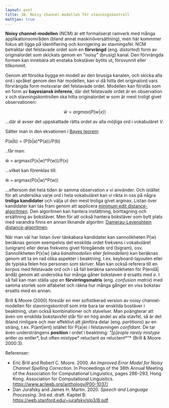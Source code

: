 ```yaml
---
layout: post
title: 38. Noisy channel-modellen för stavningskontroll
mathjax: true
---
```


**Noisy channel-modellen** (NCM) är ett formaliserat ramverk med många applikationsområden (bland annat maskinöversättning), men här kommmer fokus att ligga på identifiering och korrigering av stavningsfel. NCM betraktar det felstavade ordet som en **förvrängd** (eng. *distorted*) form av originalordet som skickats genom en "noisy" (brusig) kanal.  Den förvrängda formen kan innebära att enstaka bokstäver bytits ut, försvunnit eller tillkommit. 

Genom att försöka bygga en modell av den brusiga kanalen, och skicka alla ord i språket genom den här modellen, kan vi då hitta det originalord vars förvrängda form motsvarar det felstavade ordet. Modellen kan förstås som en form av **bayesiansk inferens**, där det felstavade ordet är en observation *x* och stavningskontrollen ska hitta originalordet *w* som är mest troligt givet observationen: 

$$ ŵ = argmax(P(w|x)) $$

...där *ŵ* avser det uppskattade rätta ordet av alla möjliga ord i vokabuläret *V*.

Sätter man in den ekvationen i [Bayes teorem](https://datatjej.github.io/Bayes-teorem/):

P(a\|b) = (P(b\|a)*P(a))/P(b) 

..får man:

ŵ = argmax(P(x\|w)*P(w))/P(x) 

...vilket kan förenklas till:

ŵ = argmax(P(x\|w)*P(w)) 

...eftersom det hela tiden är samma observation *x* vi använder. Och istället för att undersöka varje ord i hela vokabuläret kan vi rikta in oss på några **troliga kandidater** och välja ut den mest troliga givet argmax. Listan över kandidater kan tas fram genom att applicera [minimum edit distance-algoritmen](https://datatjej.github.io/Minimum-Edit-Distance/). Den algoritmen kan hantera instättning, borttagning och ersättning av bokstäver. Men för att också hantera bokstäver som bytt plats med varandra finns en annan liknande algoritm: [Damerau-Levenshtein distance-algoritmen](https://en.wikipedia.org/wiki/Damerau%E2%80%93Levenshtein_distance).

När man väl har listan över tänkabara kandidater kan sannolikheten P(w) beräknas genom exempelvis det enskilda ordet frekvens i vokabuläret (unigram) eller deras frekvens givet föregående ord (bigram), osv. Sannolikheten P(x\|w) (aka *kanalmodellen* eller *felmodellen*) kan beräknas genom att ta en rad olika aspekter i beaktning, t.ex. keyboard-layouten eller de typiska felen hos personen som skriver. Man kan också referera till en korpus med felstavade ord och i så fall beräkna sannolikheten för P(endå\|ändå) genom att undersöka hur många gåner bokstaven *ä* ersatts med *e*. I så fall kan man ställa upp en **förvirringsmatris** (eng. *confusion matrix*) med samma storlek som alfabetet och räkna hur många gånger en viss bokstav ersatts med en annan.

Brill & Moore (2000) föreslår en mer sofistikerad version av noisy channel-modellen för stavningskontroll som inte bara tar enskilda bostäver i beaktning, utan också kombinationer och stavelser. Man poängterar att även om enskilda bokstavsfel står för en hög andel av alla stavfel, så är det ibland rimligare och mer effektivt att jämföra delar (eng. *partitions*) av en sträng, t.ex. P(ant\|ent) istället för P(a\|e) i felstavningen *confidant*. De tar även understrängens **position** i ordet i beaktning: *"[p]eople rarely mistype* antler *as* entler*, but often mistype* reluctant *as* reluctent*"* (Brill & Moore 2000:3).  

Referenser:<br>
- Eric Brill and Robert C. Moore. 2000.  *An Improved Error Model for Noisy Channel Spelling Correction*. In Proceedings of the 38th Annual Meeting of the Association for Computational Linguistics, pages 286–293, Hong Kong. Association for Computational Linguistics. https://www.aclweb.org/anthology/P00-1037/<br>
- Dan Jurafsky and James H. Martin. 2020. *Speech and Language Processing*. 3rd ed. draft. Kapitel B: https://web.stanford.edu/~jurafsky/slp3/B.pdf  
